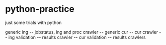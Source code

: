 # python-practice
just some trials with python

generic ing -- jobstatus, ing and proc crawler -- generic cur -- cur crawler -- ing validation -- results crawler -- cur validation -- results crawlers
